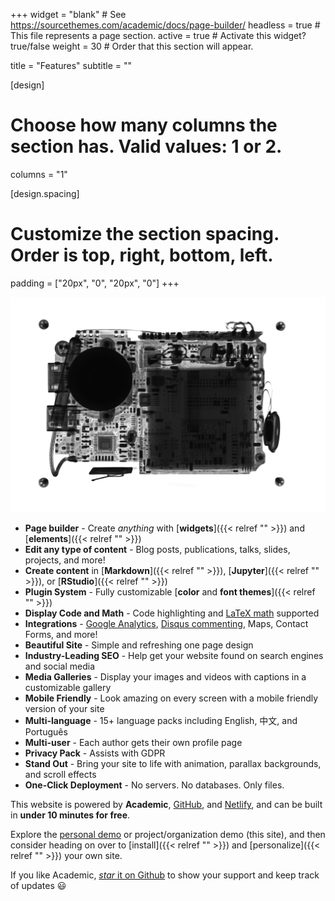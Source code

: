 +++ 
widget = "blank" # See https://sourcethemes.com/academic/docs/page-builder/ 
headless = true # This file represents a page section. 
active = true # Activate this widget? true/false 
weight = 30 # Order that this section will appear.

title = "Features" 
subtitle = ""

[design]

# Choose how many columns the section has. Valid values: 1 or 2.
columns = "1"

[design.spacing]

# Customize the section spacing. Order is top, right, bottom, left.
padding = ["20px", "0", "20px", "0"]
+++

![Xray](xray.jpg)

- **Page builder** - Create *anything* with [**widgets**]({{< relref "" >}}) and [**elements**]({{< relref "" >}})
- **Edit any type of content** - Blog posts, publications, talks, slides, projects, and more!
- **Create content** in [**Markdown**]({{< relref "" >}}), [**Jupyter**]({{< relref "" >}}), or [**RStudio**]({{< relref "" >}})
- **Plugin System** - Fully customizable [**color** and **font themes**]({{< relref "" >}})
- **Display Code and Math** - Code highlighting and [LaTeX math](https://en.wikibooks.org/wiki/LaTeX/Mathematics) supported
- **Integrations** - [Google Analytics](https://analytics.google.com), [Disqus commenting](https://disqus.com), Maps, Contact Forms, and more!
- **Beautiful Site** - Simple and refreshing one page design
- **Industry-Leading SEO** - Help get your website found on search engines and social media
- **Media Galleries** - Display your images and videos with captions in a customizable gallery
- **Mobile Friendly** - Look amazing on every screen with a mobile friendly version of your site
- **Multi-language** - 15+ language packs including English, 中文, and Português
- **Multi-user** - Each author gets their own profile page
- **Privacy Pack** - Assists with GDPR
- **Stand Out** - Bring your site to life with animation, parallax backgrounds, and scroll effects
- **One-Click Deployment** - No servers. No databases. Only files.

This website is powered by **Academic**, [GitHub](https://github.com), and [Netlify](https://www.netlify.com), and can be built in **under 10 minutes for free**.

Explore the [personal demo](https://academic-demo.netlify.app/) or project/organization demo (this site), and then consider heading on over to [install]({{< relref "" >}}) and [personalize]({{< relref "" >}}) your own site.

If you like Academic, [_star_ it on Github](https://github.com/gcushen/hugo-academic) to show your support and keep track of updates :smiley:
